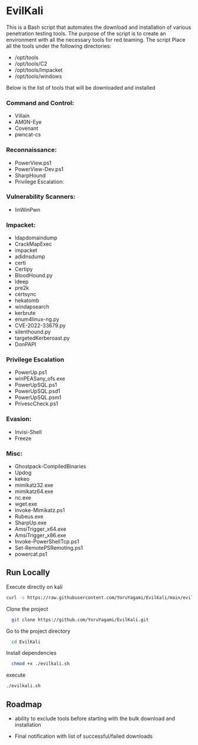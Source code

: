 # EvilKali

This is a Bash script that automates the download and installation of various penetration testing tools. 
The purpose of the script is to create an environment with all the necessary tools for red teaming. The script Place all the tools under the following directories: 

- /opt/tools
- /opt/tools/C2
- /opt/tools/Impacket
- /opt/tools/windows

Below is the list of tools that will be downloaded and installed

### Command and Control:
- Villain
- AM0N-Eye
- Covenant
- pwncat-cs

### Reconnaissance:
- PowerView.ps1
- PowerView-Dev.ps1
- SharpHound
- Privilege Escalation:

### Vulnerability Scanners:
- linWinPwn

### Impacket:
- ldapdomaindump
- CrackMapExec
- impacket
- adidnsdump
- certi
- Certipy
- BloodHound.py
- ldeep
- pre2k
- certsync
- hekatomb
- windapsearch
- kerbrute
- enum4linux-ng.py
- CVE-2022-33679.py
- silenthound.py
- targetedKerberoast.py
- DonPAPI

### Privilege Escalation
- PowerUp.ps1
- winPEASany_ofs.exe
- PowerUpSQL.ps1
- PowerUpSQL.psd1
- PowerUpSQL.psm1
- PrivescCheck.ps1

### Evasion:
- Invisi-Shell
- Freeze

### Misc:
- Ghostpack-CompiledBinaries
- Updog
- kekeo
- mimikatz32.exe
- mimikatz64.exe
- nc.exe
- wget.exe
- Invoke-Mimikatz.ps1
- Rubeus.exe
- SharpUp.exe
- AmsiTrigger_x64.exe
- AmsiTrigger_x86.exe
- Invoke-PowerShellTcp.ps1
- Set-RemotePSRemoting.ps1
- powercat.ps1

## Run Locally

Execute directly on kali

```bash
curl -s https://raw.githubusercontent.com/YoruYagami/EvilKali/main/evilkali.sh | bash
```

Clone the project

```bash
  git clone https://github.com/YoruYagami/EvilKali.git
```

Go to the project directory

```bash
  cd EvilKali
```

Install dependencies

```bash
  chmod +x ./evilkali.sh
```

execute 

```bash
./evilkali.sh
```

## Roadmap

- ability to exclude tools before starting with the bulk download and installation

- Final notification with list of successful/failed downloads

